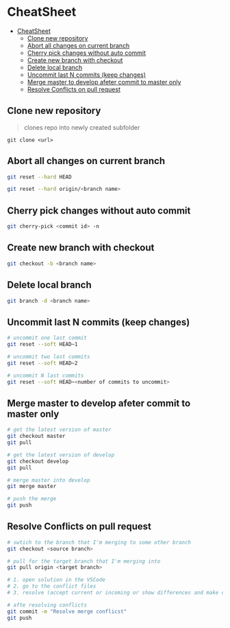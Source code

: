 # CheatSheet

- [CheatSheet](#cheatsheet)
  - [Clone new repository](#clone-new-repository)
  - [Abort all changes on current branch](#abort-all-changes-on-current-branch)
  - [Cherry pick changes without auto commit](#cherry-pick-changes-without-auto-commit)
  - [Create new branch with checkout](#create-new-branch-with-checkout)
  - [Delete local branch](#delete-local-branch)
  - [Uncommit last N commits (keep changes)](#uncommit-last-n-commits-keep-changes)
  - [Merge master to develop afeter commit to master only](#merge-master-to-develop-afeter-commit-to-master-only)
  - [Resolve Conflicts on pull request](#resolve-conflicts-on-pull-request)

## Clone new repository

> clones repo into newly created subfolder

```
git clone <url>
```

## Abort all changes on current branch

```bash
git reset --hard HEAD
```

```bash
git reset --hard origin/<branch name>
```

## Cherry pick changes without auto commit

```bash
git cherry-pick <commit id> -n
```

## Create new branch with checkout

```bash
git checkout -b <branch name>
```

## Delete local branch

```bash
git branch -d <branch name>
```

## Uncommit last N commits (keep changes)

```bash
# uncommit one last commit
git reset --soft HEAD~1

# uncommit two last commits
git reset --soft HEAD~2

# uncommit N last commits
git reset --soft HEAD~<number of commits to uncommit>
```

## Merge master to develop afeter commit to master only

```bash
# get the latest version of master
git checkout master
git pull

# get the latest version of develop
git checkout develop
git pull

# merge master into develop
git merge master

# push the merge
git push
```

## Resolve Conflicts on pull request

```bash
# swtich to the branch that I'm merging to some other branch
git checkout <source branch>

# pull for the target branch that I'm merging into
git pull origin <target branch>

# 1. open solution in the VSCode
# 2. go to the conflict files
# 3. resolve (accept current or incoming or show differences and make changes manualy)

# afte resolving conflicts
git commit -m "Resolve merge conflicst"
git push
```
